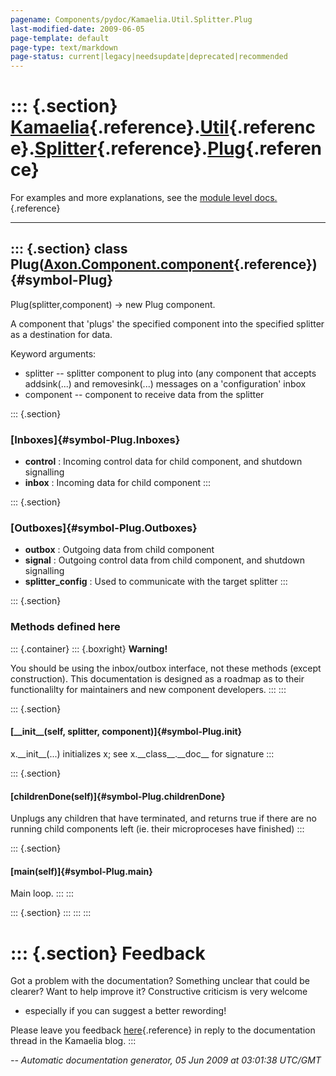 ```yaml
---
pagename: Components/pydoc/Kamaelia.Util.Splitter.Plug
last-modified-date: 2009-06-05
page-template: default
page-type: text/markdown
page-status: current|legacy|needsupdate|deprecated|recommended
---
```

::: {.section}
[Kamaelia](/Components/pydoc/Kamaelia.html){.reference}.[Util](/Components/pydoc/Kamaelia.Util.html){.reference}.[Splitter](/Components/pydoc/Kamaelia.Util.Splitter.html){.reference}.[Plug](/Components/pydoc/Kamaelia.Util.Splitter.Plug.html){.reference}
=============================================================================================================================================================================================================================================================

For examples and more explanations, see the [module level
docs.](/Components/pydoc/Kamaelia.Util.Splitter.html){.reference}

------------------------------------------------------------------------

::: {.section}
class Plug([Axon.Component.component](/Docs/Axon/Axon.Component.component.html){.reference}) {#symbol-Plug}
--------------------------------------------------------------------------------------------

Plug(splitter,component) -\> new Plug component.

A component that \'plugs\' the specified component into the specified
splitter as a destination for data.

Keyword arguments:

-   splitter \-- splitter component to plug into (any component that
    accepts addsink(\...) and removesink(\...) messages on a
    \'configuration\' inbox
-   component \-- component to receive data from the splitter

::: {.section}
### [Inboxes]{#symbol-Plug.Inboxes}

-   **control** : Incoming control data for child component, and
    shutdown signalling
-   **inbox** : Incoming data for child component
:::

::: {.section}
### [Outboxes]{#symbol-Plug.Outboxes}

-   **outbox** : Outgoing data from child component
-   **signal** : Outgoing control data from child component, and
    shutdown signalling
-   **splitter\_config** : Used to communicate with the target splitter
:::

::: {.section}
### Methods defined here

::: {.container}
::: {.boxright}
**Warning!**

You should be using the inbox/outbox interface, not these methods
(except construction). This documentation is designed as a roadmap as to
their functionalilty for maintainers and new component developers.
:::
:::

::: {.section}
#### [\_\_init\_\_(self, splitter, component)]{#symbol-Plug.__init__}

x.\_\_init\_\_(\...) initializes x; see x.\_\_class\_\_.\_\_doc\_\_ for
signature
:::

::: {.section}
#### [childrenDone(self)]{#symbol-Plug.childrenDone}

Unplugs any children that have terminated, and returns true if there are
no running child components left (ie. their microproceses have finished)
:::

::: {.section}
#### [main(self)]{#symbol-Plug.main}

Main loop.
:::
:::

::: {.section}
:::
:::
:::

::: {.section}
Feedback
========

Got a problem with the documentation? Something unclear that could be
clearer? Want to help improve it? Constructive criticism is very welcome
- especially if you can suggest a better rewording!

Please leave you feedback
[here](../../../cgi-bin/blog/blog.cgi?rm=viewpost&nodeid=1142023701){.reference}
in reply to the documentation thread in the Kamaelia blog.
:::

*\-- Automatic documentation generator, 05 Jun 2009 at 03:01:38 UTC/GMT*
